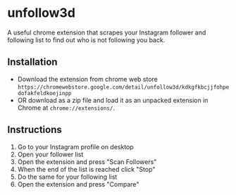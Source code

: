 # unfollow3d
A useful chrome extension that scrapes your Instagram follower and following list to find out who is not following you back.

## Installation
- Download the extension from chrome web store `https://chromewebstore.google.com/detail/unfollow3d/kdkgfkbcjjfohpedofakfeldkoejinpp`
- OR download as a zip file and load it as an unpacked extension in Chrome at `chrome://extensions/`.

## Instructions
1. Go to your Instagram profile on desktop
2. Open your follower list
3. Open the extension and press "Scan Followers"
4. When the end of the list is reached click "Stop"
5. Do the same for your following list
6. Open the extension and press "Compare"
